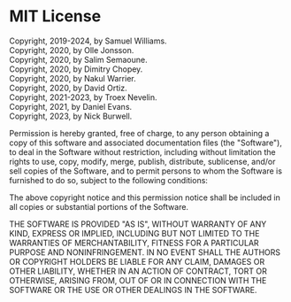 # MIT License

Copyright, 2019-2024, by Samuel Williams.  
Copyright, 2020, by Olle Jonsson.  
Copyright, 2020, by Salim Semaoune.  
Copyright, 2020, by Dimitry Chopey.  
Copyright, 2020, by Nakul Warrier.  
Copyright, 2020, by David Ortiz.  
Copyright, 2021-2023, by Troex Nevelin.  
Copyright, 2021, by Daniel Evans.  
Copyright, 2023, by Nick Burwell.  

Permission is hereby granted, free of charge, to any person obtaining a copy
of this software and associated documentation files (the "Software"), to deal
in the Software without restriction, including without limitation the rights
to use, copy, modify, merge, publish, distribute, sublicense, and/or sell
copies of the Software, and to permit persons to whom the Software is
furnished to do so, subject to the following conditions:

The above copyright notice and this permission notice shall be included in all
copies or substantial portions of the Software.

THE SOFTWARE IS PROVIDED "AS IS", WITHOUT WARRANTY OF ANY KIND, EXPRESS OR
IMPLIED, INCLUDING BUT NOT LIMITED TO THE WARRANTIES OF MERCHANTABILITY,
FITNESS FOR A PARTICULAR PURPOSE AND NONINFRINGEMENT. IN NO EVENT SHALL THE
AUTHORS OR COPYRIGHT HOLDERS BE LIABLE FOR ANY CLAIM, DAMAGES OR OTHER
LIABILITY, WHETHER IN AN ACTION OF CONTRACT, TORT OR OTHERWISE, ARISING FROM,
OUT OF OR IN CONNECTION WITH THE SOFTWARE OR THE USE OR OTHER DEALINGS IN THE
SOFTWARE.
